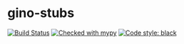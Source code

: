# gino-stubs

[![Build Status](https://travis-ci.org/bryanforbes/gino-stubs.svg?branch=master)](https://travis-ci.org/bryanforbes/gino-stubs)
[![Checked with mypy](http://www.mypy-lang.org/static/mypy_badge.svg)](http://mypy-lang.org/)
[![Code style: black](https://img.shields.io/badge/code%20style-black-000000.svg)](https://github.com/ambv/black)
